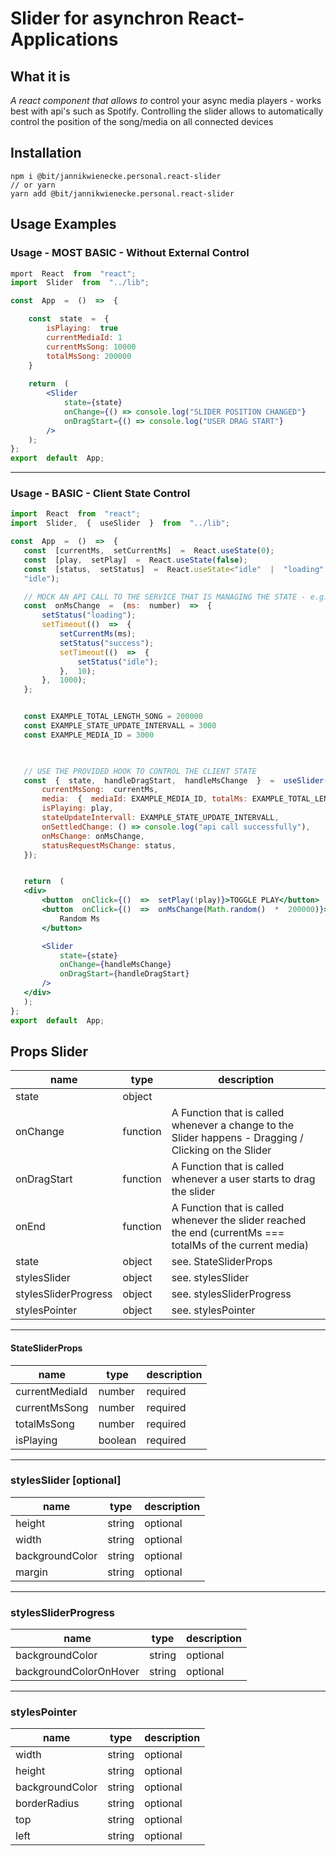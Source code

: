 # Slider for asynchron React-Applications

## What it is
*A react component that allows to* control your async media players - works best with api's such as 
Spotify. Controlling the slider allows to automatically control the position of the song/media on all connected devices

## Installation

    npm i @bit/jannikwienecke.personal.react-slider
	// or yarn
	yarn add @bit/jannikwienecke.personal.react-slider

## Usage Examples

###  Usage - MOST BASIC - Without External Control
```jsx
mport  React  from  "react";
import  Slider  from  "../lib";

const  App  =  ()  =>  {

	const  state  =  {
		isPlaying:  true
		currentMediaId: 1
		currentMsSong: 10000
		totalMsSong: 200000
	}
	
	return  (
		<Slider
			state={state}
			onChange={() => console.log("SLIDER POSITION CHANGED"}
			onDragStart={() => console.log("USER DRAG START"}
		/>
	);
};
export  default  App;
```
----
###  Usage - BASIC - Client State Control
 ``` jsx
import  React  from  "react";
import  Slider,  {  useSlider  }  from  "../lib";

const  App  =  ()  =>  {
	const  [currentMs,  setCurrentMs]  =  React.useState(0);
	const  [play,  setPlay]  =  React.useState(false);
	const  [status,  setStatus]  =  React.useState<"idle"  |  "loading"  |  "success">(
	"idle");

	// MOCK AN API CALL TO THE SERVICE THAT IS MANAGING THE STATE - e.g. Spotify
	const  onMsChange  =  (ms:  number)  =>  {
		setStatus("loading");
		setTimeout(()  =>  {
			setCurrentMs(ms);
			setStatus("success");
			setTimeout(()  =>  {
				setStatus("idle");
			},  10);
		},  1000);
	};


	const EXAMPLE_TOTAL_LENGTH_SONG = 200000
	const EXAMPLE_STATE_UPDATE_INTERVALL = 3000
	const EXAMPLE_MEDIA_ID = 3000


	
	// USE THE PROVIDED HOOK TO CONTROL THE CLIENT STATE
	const  {  state,  handleDragStart,  handleMsChange  }  =  useSlider({
		currentMsSong:  currentMs,
		media:  {  mediaId: EXAMPLE_MEDIA_ID, totalMs: EXAMPLE_TOTAL_LENGTH_SONG  },
		isPlaying: play,
		stateUpdateIntervall: EXAMPLE_STATE_UPDATE_INTERVALL,
		onSettledChange: () => console.log("api call successfully"),
		onMsChange: onMsChange,
		statusRequestMsChange: status,
	});


	return  (
	<div>
		<button  onClick={()  =>  setPlay(!play)}>TOGGLE PLAY</button>
		<button  onClick={()  =>  onMsChange(Math.random()  *  200000)}>
			Random Ms
		</button>

		<Slider
			state={state}
			onChange={handleMsChange}
			onDragStart={handleDragStart}
		/>
	</div>
	);
};
export  default  App;
```

## Props Slider
| name | type | description|
|--|--|--|
| state | object |  | StateSliderProps |
| onChange | function |  A Function that is called whenever a change to the Slider happens - Dragging / Clicking on the Slider |
| onDragStart | function |  A Function that is called whenever a user starts to drag the slider
| onEnd | function |  A Function that is called whenever the slider reached the end (currentMs === totalMs of the current media)
| state | object |  see. StateSliderProps |
| stylesSlider | object |   see. stylesSlider |
| stylesSliderProgress | object |   see. stylesSliderProgress |
| stylesPointer | object |   see. stylesPointer |

---
#### StateSliderProps
| name  | type | description |
|--|--|--|
| currentMediaId | number  | required |
| currentMsSong | number  | required |
| totalMsSong | number  | required |
| isPlaying | boolean  | required |

---
### stylesSlider [optional] 
| name  | type | description |
|--|--|--|
| height | string  | optional |
| width | string  | optional |
| backgroundColor | string  | optional |
| margin | string  | optional |

---
### stylesSliderProgress
| name  | type | description |
|--|--|--|
| backgroundColor | string  | optional |
| backgroundColorOnHover | string  | optional |
---
### stylesPointer
| name  | type | description |
|--|--|--|
| width | string  | optional |
| height | string  | optional |
| backgroundColor | string  | optional |
| borderRadius | string  | optional |
| top | string  | optional |
| left | string  | optional |



